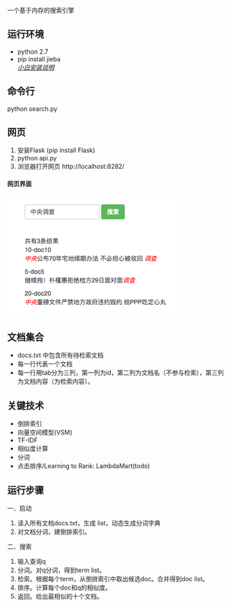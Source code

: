 
一个基于内存的搜索引擎

运行环境 
-------
- python 2.7 
- pip install jieba  
*[小白安装说明](install.md)*

 
命令行
---------
python search.py


网页
-------
1. 安装Flask (pip install Flask)
2. python api.py
3. 浏览器打开网页 http://localhost:8282/

#### 网页界面 
![示意图](result.png)



文档集合
----------
- docs.txt 中包含所有待检索文档
- 每一行代表一个文档
- 每一行用tab分为三列，第一列为id，第二列为文档名（不参与检索），第三列为文档内容（为检索内容）。


关键技术
-------
- 倒排索引
- 向量空间模型(VSM)
- TF-IDF
- 相似度计算
- 分词
- 点击排序/Learning to Rank: LambdaMart(todo)


运行步骤
-------
一、启动 

1. 读入所有文档docs.txt，生成 list<Doc>，动态生成分词字典
2. 对文档分词，建倒排索引。 


二、搜索 

1. 输入查询q
2. 分词。对q分词，得到term list。
3. 检索。根据每个term，从倒排索引中取出候选doc。合并得到doc list。
4. 排序。计算每个doc和q的相似度。
5. 返回。给出最相似的十个文档。